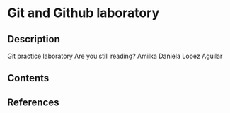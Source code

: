 # Git and Github laboratory


## Description
Git practice laboratory
Are you still reading?
Amilka Daniela Lopez Aguilar

## Contents 
## References 
